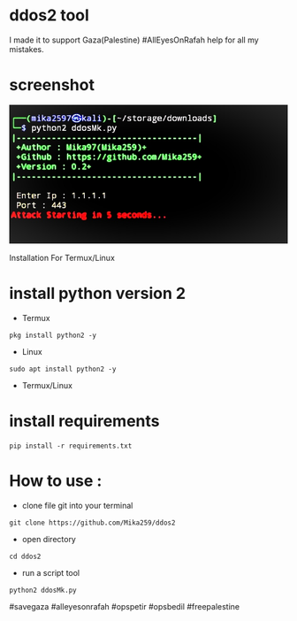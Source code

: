 # ddos2 tool
I made it to support Gaza(Palestine)
#AllEyesOnRafah
help for all my mistakes.

# screenshot
<img src="IMG_20240226_184527.jpg">

Installation For Termux/Linux
# install python version 2
- Termux
```console
pkg install python2 -y
```
- Linux
```console
sudo apt install python2 -y
```
- Termux/Linux
# install requirements
```console
pip install -r requirements.txt
```
# How to use :

- clone file git into your terminal
```console
git clone https://github.com/Mika259/ddos2
```

- open directory
```console
cd ddos2
```

- run a script tool
```console
python2 ddosMk.py
```
#savegaza
#alleyesonrafah
#opspetir
#opsbedil
#freepalestine
